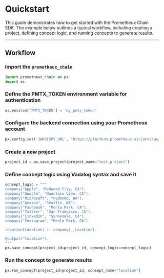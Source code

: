 # Quickstart

This guide demonstrates how to get started with the Prometheux Chain SDK. The example below outlines a typical workflow, including creating a project, defining concept logic, and running concepts to generate results.

---

## Workflow

### Import the `prometheux_chain`
```python
import prometheux_chain as px
import os
```

### Define the PMTX_TOKEN environment variable for authentication
```python
os.environ['PMTX_TOKEN'] = 'my_pmtx_token'
```

### Configure the backend connection using your Prometheux account
```python
px.config.set('JARVISPY_URL', "https://platform.prometheux.ai/jarvispy/[my_organization]/[my_username]")
```

### Create a new project
```python
project_id = px.save_project(project_name="test_project")
```

### Define concept logic using Vadalog syntax and save it
```python
concept_logic = """
company("Apple", "Redwood City, CA").
company("Google", "Mountain View, CA").
company("Microsoft", "Redmond, WA").
company("Amazon", "Seattle, WA").
company("Facebook", "Menlo Park, CA").
company("Twitter", "San Francisco, CA").
company("LinkedIn", "Sunnyvale, CA").
company("Instagram", "Menlo Park, CA").

location(Location) :- company(_,Location).

@output("location").
"""
px.save_concept(project_id=project_id, concept_logic=concept_logic)
```

### Run the concept to generate results
```python
px.run_concept(project_id=project_id, concept_name="location")
```
